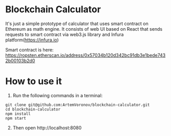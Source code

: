 # Blockchain Calculator

It's just a simple prototype of calculator that uses smart contract on Ethereum as math engine. It consists of web UI based on React that sends requests to smart contract via web3.js library and Infura platform(https://infura.io) 

Smart contract is here: https://ropsten.etherscan.io/address/0x57034b120d342bc91db3e1bede7432b00103b2d0

# How to use it
1. Run the following commands in a terminal:
```
git clone git@github.com:ArtemVoronov/blockchain-calculator.git
cd blockchain-calculator
npm install
npm start
```
2. Then open http://localhost:8080
